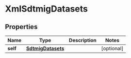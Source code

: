 
# XmlSdtmigDatasets

## Properties
| Name | Type | Description | Notes |
| ------------ | ------------- | ------------- | ------------- |
| **self** | [**SdtmigDatasets**](SdtmigDatasets.md) |  |  [optional] |




